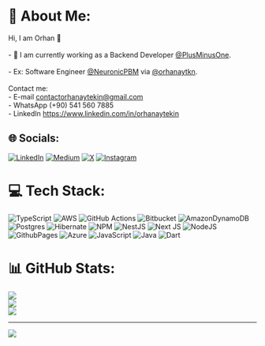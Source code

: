 # 💫 About Me:
Hi, I am Orhan 👋<br><br>- 🔭 I am currently working as a Backend Developer [@PlusMinusOne](https://www.plusminusone.co/). <br><br>- Ex: Software Engineer [@NeuronicPBM](https://github.com/NeuronicPBM) via [@orhanaytkn](https://github.com/orhanaytkn).<br><br>Contact me:<br>- E-mail   contactorhanaytekin@gmail.com<br>- WhatsApp (+90) 541 560 7885 <br>- LinkedIn https://www.linkedin.com/in/orhanaytekin<br>


## 🌐 Socials:
[![LinkedIn](https://img.shields.io/badge/LinkedIn-%230077B5.svg?logo=linkedin&logoColor=white)](https://linkedin.com/in/orhanaytekin) [![Medium](https://img.shields.io/badge/Medium-12100E?logo=medium&logoColor=white)](https://medium.com/@orhanaytekin) [![X](https://img.shields.io/badge/X-black.svg?logo=X&logoColor=white)](https://x.com/orhanaytek1n) [![Instagram](https://img.shields.io/badge/Instagram-%23E4405F.svg?logo=Instagram&logoColor=white)](https://instagram.com/orhanaytek1n)

# 💻 Tech Stack:
![TypeScript](https://img.shields.io/badge/typescript-%23007ACC.svg?style=for-the-badge&logo=typescript&logoColor=white) ![AWS](https://img.shields.io/badge/AWS-%23FF9900.svg?style=for-the-badge&logo=amazon-aws&logoColor=white) ![GitHub Actions](https://img.shields.io/badge/github%20actions-%232671E5.svg?style=for-the-badge&logo=githubactions&logoColor=white) ![Bitbucket](https://img.shields.io/badge/bitbucket-%230047B3.svg?style=for-the-badge&logo=bitbucket&logoColor=white) ![AmazonDynamoDB](https://img.shields.io/badge/Amazon%20DynamoDB-4053D6?style=for-the-badge&logo=Amazon%20DynamoDB&logoColor=white) ![Postgres](https://img.shields.io/badge/postgres-%23316192.svg?style=for-the-badge&logo=postgresql&logoColor=white) ![Hibernate](https://img.shields.io/badge/Hibernate-59666C?style=for-the-badge&logo=Hibernate&logoColor=white) ![NPM](https://img.shields.io/badge/NPM-%23CB3837.svg?style=for-the-badge&logo=npm&logoColor=white) ![NestJS](https://img.shields.io/badge/nestjs-%23E0234E.svg?style=for-the-badge&logo=nestjs&logoColor=white) ![Next JS](https://img.shields.io/badge/Next-black?style=for-the-badge&logo=next.js&logoColor=white) ![NodeJS](https://img.shields.io/badge/node.js-6DA55F?style=for-the-badge&logo=node.js&logoColor=white) ![GithubPages](https://img.shields.io/badge/github%20pages-121013?style=for-the-badge&logo=github&logoColor=white) ![Azure](https://img.shields.io/badge/azure-%230072C6.svg?style=for-the-badge&logo=microsoftazure&logoColor=white) ![JavaScript](https://img.shields.io/badge/javascript-%23323330.svg?style=for-the-badge&logo=javascript&logoColor=%23F7DF1E) ![Java](https://img.shields.io/badge/java-%23ED8B00.svg?style=for-the-badge&logo=openjdk&logoColor=white) ![Dart](https://img.shields.io/badge/dart-%230175C2.svg?style=for-the-badge&logo=dart&logoColor=white)
# 📊 GitHub Stats:
![](https://github-readme-stats.vercel.app/api?username=orhanaytekin&theme=dracula&hide_border=false&include_all_commits=true&count_private=true)<br/>
![](https://github-readme-streak-stats.herokuapp.com/?user=orhanaytekin&theme=dracula&hide_border=false)<br/>
![](https://github-readme-stats.vercel.app/api/top-langs/?username=orhanaytekin&theme=dracula&hide_border=false&include_all_commits=true&count_private=true&layout=compact)

---
[![](https://visitcount.itsvg.in/api?id=orhanaytekin&icon=0&color=0)](https://visitcount.itsvg.in)
